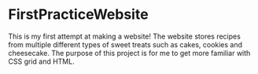 # FirstPracticeWebsite
This is my first attempt at making a website! The website stores recipes from multiple different types of sweet treats such as cakes, cookies and cheesecake. The purpose of this project is for me to get more familiar with CSS grid and HTML.
